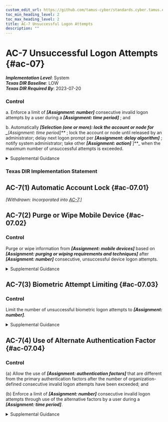 ```yaml
---
custom_edit_url: https://github.com/tamus-cyber/standards.cyber.tamus.edu/tree/main/static/content/tamus.edu/TAMUS_profile.xml
toc_min_heading_level: 2
toc_max_heading_level: 2
title: AC-7 Unsuccessful Logon Attempts
description: ""
---
```


# AC-7 Unsuccessful Logon Attempts {#ac-07}

_**Implementation Level**_: System\
_**Texas DIR Baseline**_: LOW\
_**Texas DIR Required By**_: 2023-07-20

### Control

a. Enforce a limit of _**[Assignment: number]**_ consecutive invalid logon attempts by a user during a _**[Assignment: time period]**_ ; and

b. Automatically _**[Selection (one or more): lock the account or node for _**[Assignment: time period]**_
               ; lock the account or node until released by an administrator; delay next logon prompt per _**[Assignment: delay algorithm]**_
               ; notify system administrator; take other _**[Assignment: action]**_
               ]**_ when the maximum number of unsuccessful attempts is exceeded.

<details>
  <summary>Supplemental Guidance</summary>

a. Enforce a limit of _**[Assignment: number]**_ consecutive invalid logon attempts by a user during a _**[Assignment: time period]**_ ; and

b. Automatically _**[Selection (one or more): lock the account or node for _**[Assignment: time period]**_
               ; lock the account or node until released by an administrator; delay next logon prompt per _**[Assignment: delay algorithm]**_
               ; notify system administrator; take other _**[Assignment: action]**_
               ]**_ when the maximum number of unsuccessful attempts is exceeded.

</details>

### Texas DIR Implementation Statement

## AC-7(1) Automatic Account Lock {#ac-07.01}

_[Withdrawn: Incorporated into [AC-7](../ac/ac-07#ac-07).]_

## AC-7(2) Purge or Wipe Mobile Device {#ac-07.02}

### Control

Purge or wipe information from _**[Assignment: mobile devices]**_ based on _**[Assignment: purging or wiping requirements and techniques]**_ after _**[Assignment: number]**_ consecutive, unsuccessful device logon attempts.

<details>
  <summary>Supplemental Guidance</summary>

Purge or wipe information from _**[Assignment: mobile devices]**_ based on _**[Assignment: purging or wiping requirements and techniques]**_ after _**[Assignment: number]**_ consecutive, unsuccessful device logon attempts.

</details>

## AC-7(3) Biometric Attempt Limiting {#ac-07.03}

### Control

Limit the number of unsuccessful biometric logon attempts to _**[Assignment: number]**_.

<details>
  <summary>Supplemental Guidance</summary>

Limit the number of unsuccessful biometric logon attempts to _**[Assignment: number]**_.

</details>

## AC-7(4) Use of Alternate Authentication Factor {#ac-07.04}

### Control

(a) Allow the use of _**[Assignment: authentication factors]**_ that are different from the primary authentication factors after the number of organization-defined consecutive invalid logon attempts have been exceeded; and

(b) Enforce a limit of _**[Assignment: number]**_ consecutive invalid logon attempts through use of the alternative factors by a user during a _**[Assignment: time period]**_.

<details>
  <summary>Supplemental Guidance</summary>

(a) Allow the use of _**[Assignment: authentication factors]**_ that are different from the primary authentication factors after the number of organization-defined consecutive invalid logon attempts have been exceeded; and

(b) Enforce a limit of _**[Assignment: number]**_ consecutive invalid logon attempts through use of the alternative factors by a user during a _**[Assignment: time period]**_.

</details>

